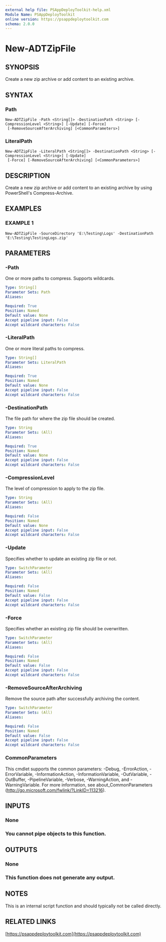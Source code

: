 ```yaml
---
external help file: PSAppDeployToolkit-help.xml
Module Name: PSAppDeployToolkit
online version: https://psappdeploytoolkit.com
schema: 2.0.0
---
```


# New-ADTZipFile

## SYNOPSIS
Create a new zip archive or add content to an existing archive.

## SYNTAX

### Path
```
New-ADTZipFile -Path <String[]> -DestinationPath <String> [-CompressionLevel <String>] [-Update] [-Force]
 [-RemoveSourceAfterArchiving] [<CommonParameters>]
```

### LiteralPath
```
New-ADTZipFile -LiteralPath <String[]> -DestinationPath <String> [-CompressionLevel <String>] [-Update]
 [-Force] [-RemoveSourceAfterArchiving] [<CommonParameters>]
```

## DESCRIPTION
Create a new zip archive or add content to an existing archive by using PowerShell's Compress-Archive.

## EXAMPLES

### EXAMPLE 1
```
New-ADTZipFile -SourceDirectory 'E:\Testing\Logs' -DestinationPath 'E:\Testing\TestingLogs.zip'
```

## PARAMETERS

### -Path
One or more paths to compress.
Supports wildcards.

```yaml
Type: String[]
Parameter Sets: Path
Aliases:

Required: True
Position: Named
Default value: None
Accept pipeline input: False
Accept wildcard characters: False
```

### -LiteralPath
One or more literal paths to compress.

```yaml
Type: String[]
Parameter Sets: LiteralPath
Aliases:

Required: True
Position: Named
Default value: None
Accept pipeline input: False
Accept wildcard characters: False
```

### -DestinationPath
The file path for where the zip file should be created.

```yaml
Type: String
Parameter Sets: (All)
Aliases:

Required: True
Position: Named
Default value: None
Accept pipeline input: False
Accept wildcard characters: False
```

### -CompressionLevel
The level of compression to apply to the zip file.

```yaml
Type: String
Parameter Sets: (All)
Aliases:

Required: False
Position: Named
Default value: None
Accept pipeline input: False
Accept wildcard characters: False
```

### -Update
Specifies whether to update an existing zip file or not.

```yaml
Type: SwitchParameter
Parameter Sets: (All)
Aliases:

Required: False
Position: Named
Default value: False
Accept pipeline input: False
Accept wildcard characters: False
```

### -Force
Specifies whether an existing zip file should be overwritten.

```yaml
Type: SwitchParameter
Parameter Sets: (All)
Aliases:

Required: False
Position: Named
Default value: False
Accept pipeline input: False
Accept wildcard characters: False
```

### -RemoveSourceAfterArchiving
Remove the source path after successfully archiving the content.

```yaml
Type: SwitchParameter
Parameter Sets: (All)
Aliases:

Required: False
Position: Named
Default value: False
Accept pipeline input: False
Accept wildcard characters: False
```

### CommonParameters
This cmdlet supports the common parameters: -Debug, -ErrorAction, -ErrorVariable, -InformationAction, -InformationVariable, -OutVariable, -OutBuffer, -PipelineVariable, -Verbose, -WarningAction, and -WarningVariable.
For more information, see about_CommonParameters (http://go.microsoft.com/fwlink/?LinkID=113216).

## INPUTS

### None
### You cannot pipe objects to this function.
## OUTPUTS

### None
### This function does not generate any output.
## NOTES
This is an internal script function and should typically not be called directly.

## RELATED LINKS

[https://psappdeploytoolkit.com](https://psappdeploytoolkit.com)

